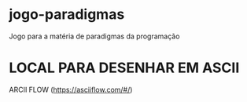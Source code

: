 # jogo-paradigmas
Jogo para a matéria de paradigmas da programação

# LOCAL PARA DESENHAR EM ASCII
ARCII FLOW (https://asciiflow.com/#/)
